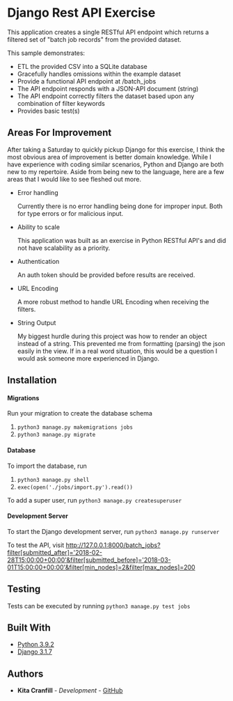 # Django Rest API Exercise
This application creates a single RESTful API endpoint which returns a filtered set of "batch job records" from the provided dataset. 

This sample demonstrates:

* ETL the provided CSV into a SQLite database
* Gracefully handles omissions within the example dataset
* Provide a functional API endpoint at /batch_jobs
* The API endpoint responds with a JSON-API document (string)
* The API endpoint correctly filters the dataset based upon any combination of filter keywords
* Provides basic test(s)

## Areas For Improvement

After taking a Saturday to quickly pickup Django for this exercise, I think the most obvious area of improvement is better domain knowledge. While I have experience 
with coding similar scenarios, Python and Django are both new to my repertoire. Aside from being new to the language, here are a few areas that I would like to see
fleshed out more.

* Error handling

  Currently there is no error handling being done for improper input. Both for type errors or for malicious input. 
  
* Ability to scale
  
  This application was built as an exercise in Python RESTful API's and did not have scalability as a priority.

* Authentication

  An auth token should be provided before results are received.

* URL Encoding

  A more robust method to handle URL Encoding when receiving the filters.
 
* String Output

  My biggest hurdle during this project was how to render an object instead of a string. This prevented me from formatting (parsing) the json easily in the view. 
  If in a real word situation, this would be a question I would ask someone more experienced in Django.


## Installation

#### Migrations
Run your migration to create the database schema

1. ```python3 manage.py makemigrations jobs```
2. ```python3 manage.py migrate```


#### Database
To import the database, run 

1. ```python3 manage.py shell```
2. ```exec(open('./jobs/import.py').read())```

To add a super user, run ```python3 manage.py createsuperuser```


#### Development Server

To start the Django development server, run ```python3 manage.py runserver```

To test the API, visit 
http://127.0.0.1:8000/batch_jobs?filter[submitted_after]='2018-02-28T15:00:00+00:00'&filter[submitted_before]='2018-03-01T15:00:00+00:00'&filter[min_nodes]=2&filter[max_nodes]=200


## Testing
Tests can be executed by running ```python3 manage.py test jobs```


## Built With

* [Python 3.9.2](https://www.python.org/)
* [Django 3.1.7](https://www.djangoproject.com/)


## Authors

* **Kita Cranfill** - *Development* - [GitHub](https://github.com/kita86)

